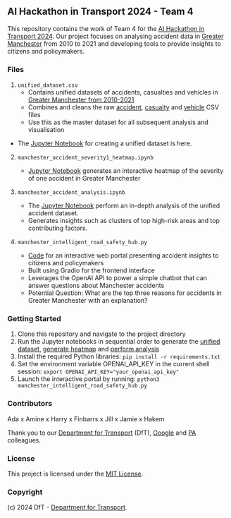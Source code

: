 ## AI Hackathon in Transport 2024 - Team 4 

This repository contains the work of Team 4 for the [AI Hackathon in Transport 2024](https://rsvp.withgoogle.com/events/dft-ai-hackathon-2024). Our project focuses on analysing accident data in [Greater Manchester](https://en.wikipedia.org/wiki/Greater_Manchester) from 2010 to 2021 and developing tools to provide insights to citizens and policymakers.

### Files

1. `unified_dataset.csv` 
   - Contains unified datasets of accidents, casualties and vehicles in [Greater Manchester from 2010-2021](https://www.data.gov.uk/dataset/25170a92-0736-4090-baea-bf6add82d118/gm-road-casualty-accidents-full-stats19-data)
   - Combines and cleans the raw [accident](https://odata.tfgm.com/opendata/downloads/STATS19AccDataJan2010Dec2021forGMServers.csv), [casualty](https://odata.tfgm.com/opendata/downloads/STATS19CasDataJan2010Dec2021forGMServers.csv) and [vehicle](https://odata.tfgm.com/opendata/downloads/STATS19VehDataJan2010Dec2021forGMServers.csv) CSV files 
   - Use this as the master dataset for all subsequent analysis and visualisation
- The [Jupyter Notebook](./manchester_accident_create_unified_dataset.ipynb) for creating a unified dataset is here.

2. `manchester_accident_severity1_heatmap.ipynb`
   - [Jupyter Notebook](./manchester_accident_severity1_heatmap.ipynb) generates an interactive heatmap of the severity of one accident in Greater Manchester

3. `manchester_accident_analysis.ipynb`  
   - The [Jupyter Notebook](./manchester_accident_analysis.ipynb) perform an in-depth analysis of the unified accident dataset.
   - Generates insights such as clusters of top high-risk areas and top contributing factors.
  
4. `manchester_intelligent_road_safety_hub.py`
   - [Code](./manchester_intelligent_road_safety_hub.py) for an interactive web portal presenting accident insights to citizens and policymakers
   - Built using Gradio for the frontend interface 
   - Leverages the OpenAI API to power a simple chatbot that can answer questions about Manchester accidents
   - Potential Question: What are the top three reasons for accidents in Greater Manchester with an explanation?

### Getting Started

1. Clone this repository and navigate to the project directory
2. Run the Jupyter notebooks in sequential order to generate the [unified dataset](manchester_accident_create_unified_dataset.ipynb), [generate heatmap](manchester_accident_severity1_heatmap.ipynb) and [perform analysis](manchester_accident_analysis.ipynb)
3. Install the required Python libraries: `pip install -r requirements.txt`
4. Set the environment variable OPENAI_API_KEY in the current shell session: `export OPENAI_API_KEY="your_openai_api_key"`
5. Launch the interactive portal by running: `python3 manchester_intelligent_road_safety_hub.py`

### Contributors

Ada x Amine x Harry x Finbarrs x Jill x Jamie x Hakem

> 

Thank you to our [Department for Transport](https://www.gov.uk/government/organisations/department-for-transport) (DfT), [Google](https://about.google/google-in-uk/) and [PA](https://www.paconsulting.com/) colleagues.

### License

This project is licensed under the [MIT License](./LICENSE).

### Copyright

(c) 2024 DfT - [Department for Transport](https://www.gov.uk/government/organisations/department-for-transport).
